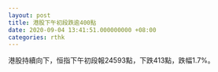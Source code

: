 ```yaml
---
layout: post
title: 港股下午初段跌逾400點
date: 2020-09-04 13:41:51.000000000 +08:00
categories: rthk
---
```


港股持續向下，恒指下午初段報24593點，下跌413點，跌幅1.7%。
